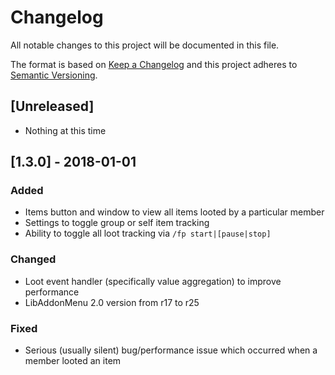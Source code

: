 # Changelog
All notable changes to this project will be documented in this file.

The format is based on [Keep a Changelog](http://keepachangelog.com/en/1.0.0/)
and this project adheres to [Semantic Versioning](http://semver.org/spec/v2.0.0.html).

## [Unreleased]
- Nothing at this time

## [1.3.0] - 2018-01-01
### Added
- Items button and window to view all items looted by a particular member
- Settings to toggle group or self item tracking
- Ability to toggle all loot tracking via `/fp start|[pause|stop]`

### Changed
- Loot event handler (specifically value aggregation) to improve performance
- LibAddonMenu 2.0 version from r17 to r25

### Fixed
- Serious (usually silent) bug/performance issue which occurred when a member looted an item
